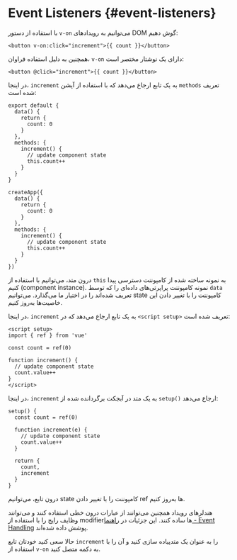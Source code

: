 # Event Listeners {#event-listeners}

با استفاده از دستور `v-on` می‌توانیم به رویدادهای DOM گوش دهیم:

```vue-html
<button v-on:click="increment">{{ count }}</button>
```

همچنین به دلیل استفاده فراوان، `v-on` دارای یک نوشتار مختصر است:

```vue-html
<button @click="increment">{{ count }}</button>
```

<div class="options-api">

در اینجا، `increment` به یک تابع ارجاع می‌دهد که با استفاده از آپشن `methods` تعریف شده است:

<div class="sfc">

```js{7-12}
export default {
  data() {
    return {
      count: 0
    }
  },
  methods: {
    increment() {
      // update component state
      this.count++
    }
  }
}
```

</div>
<div class="html">

```js{7-12}
createApp({
  data() {
    return {
      count: 0
    }
  },
  methods: {
    increment() {
      // update component state
      this.count++
    }
  }
})
```

</div>

درون متد، می‌توانیم با استفاده از `this` به نمونه ساخته شده از کامپوننت دسترسی پیدا کنیم (component instance). نمونه کامپوننت پراپرتی‌های داده‌ای را که توسط `data` تعریف شده‌اند را در اختیار ما می‌گذارد. می‌توانیم state کامپوننت را با تغییر دادن این خاصیت‌ها به‌روز کنیم.

</div>

<div class="composition-api">

<div class="sfc">

در اینجا، `increment` به یک تابع ارجاع می‌دهد که در `‎<‎script setup‎>‎` تعریف شده است:

```vue{6-9}
<script setup>
import { ref } from 'vue'

const count = ref(0)

function increment() {
  // update component state
  count.value++
}
</script>
```

</div>

<div class="html">

در اینجا، `increment` به یک متد در آبجکت برگردانده شده از `setup()‎` ارجاع می‌دهد:

```js{$}
setup() {
  const count = ref(0)

  function increment(e) {
    // update component state
    count.value++
  }

  return {
    count,
    increment
  }
}
```

</div>

درون تابع، می‌توانیم state کامپوننت را با تغییر دادن ref ها به‌روز کنیم.

</div>

هندلرهای رویداد همچنین می‌توانند از عبارات درون خطی استفاده کنند و می‌توانند وظایف رایج را با استفاده از modifierها ساده کنند. این جزئیات در <a target="_blank" href="/guide/essentials/event-handling.html">راهنما - Event Handling</a> پوشش داده شده‌اند.

حالا سعی کنید خودتان تابع `increment` را <span class="options-api">به عنوان یک متد</span><span class="composition-api">پیاده سازی کنید</span> و آن را با استفاده از `v-on` به دکمه متصل کنید.
